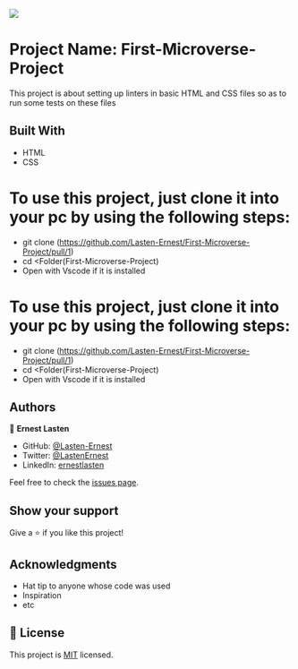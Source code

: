 ![](https://img.shields.io/badge/Microverse-blueviolet)


# Project Name:  First-Microverse-Project

This project is about setting up linters in basic HTML and CSS files so as to run some tests on these files


## Built With

- HTML
- CSS


# To use this project, just clone it into your pc by using the following steps:
- git clone (https://github.com/Lasten-Ernest/First-Microverse-Project/pull/1)
- cd <Folder(First-Microverse-Project)
- Open with Vscode if it is installed


# To use this project, just clone it into your pc by using the following steps:
- git clone (https://github.com/Lasten-Ernest/First-Microverse-Project/pull/1)
- cd <Folder(First-Microverse-Project)
- Open with Vscode if it is installed
## Authors

👤 **Ernest Lasten**

- GitHub: [@Lasten-Ernest](https://github.com/Lasten-Ernest)
- Twitter: [@LastenErnest](https://twitter.com/LastenErnest)
- LinkedIn: [ernestlasten](https://linkedin.com/in/ernestlasten)

Feel free to check the [issues page](../../issues/).

## Show your support

Give a ⭐️ if you like this project!

## Acknowledgments

- Hat tip to anyone whose code was used
- Inspiration
- etc

## 📝 License

This project is [MIT](./MIT.md) licensed.
